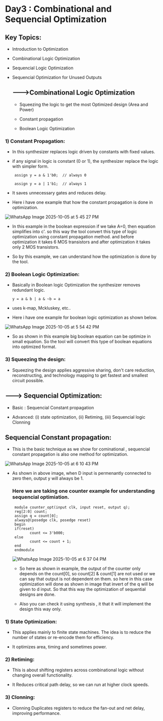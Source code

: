 # Day3 : Combinational and Sequencial Optimization

## Key Topics: 
* Introduction to Optimization

* Combinational Logic Optimization

* Sequencial Logic Optimization

* Sequencial Optimization for Unused Outputs


  ## --->Combinational Logic Optimization

  * Squeezing the logic to get the most Optimized design (Area and Power)
 
  * Constant propagation
 
  * Boolean Logic Optimization
 

### 1) Constant Propagation:

* In this synthesizer replaces logic driven by constants with fixed values.

* if any signal in logic is constant (0 or 1), the synthesizer replace the logic with simpler form.

       assign y = a & 1'b0;  // always 0

       assign y = a | 1'b1;  // always 1

* It saves unnecessary gates and reduces delay.

* Here i have one example that how the constant propagation is done in optimization.


![WhatsApp Image 2025-10-05 at 5 45 27 PM](https://github.com/user-attachments/assets/0b00c91e-2749-4ca0-802c-a2b7f9a2b6d9)

* In this example in the boolean expression if we take A=0, then equation simplifies into c'. so this way the tool convert this type of logic optimization using constant propagation method. and before optimization it takes 6 MOS transistors and after optimization it takes only 2 MOS transistors.

* So by this example, we can understand how the optimization is done by the tool.




### 2) Boolean Logic Optimization:

* Basically in Boolean logic Optimization the synthesizer removes redundant logic.

      y = a & b | a & ~b = a

*  uses k-map, Mckluskey, etc..

* Here i have one example for boolean logic optimization as shown below.

![WhatsApp Image 2025-10-05 at 5 54 42 PM](https://github.com/user-attachments/assets/34548d43-a3a2-4c6b-b79a-430f64579321)

* So as shown in this example big boolean equation can be optimize in small equation. So the tool will convert this type of boolean equations into optimized format.

### 3) Squeezing the design:

* Squeezing the design applies aggressive sharing, don't care reduction, reconstructing, and technology mapping to get fastest and smallest circuit possible.




## ---> Sequencial Optimization:

* Basic : Sequencial Constant propagation

* Advanced: (i) state optimization,  (ii) Retiming,  (iii) Sequencial logic Clonning

## Sequencial Constant propagation:

* This is the basic technique as we show for cominational , sequencial constant propagation is also one method for optimization.


![WhatsApp Image 2025-10-05 at 6 10 43 PM](https://github.com/user-attachments/assets/641dbaa9-5426-432c-9297-32d5aae4a7cc)

* As shown in above image, when D input is permenantly connected to zero then, output y will always be 1.


  ### Here we are taking one counter example for understanding sequencial optimiation.

       module counter_opt(input clk, input reset, output q);
       reg[2:0] count;
       assign q = count[0];
       always@(posedge clk, posedge reset)
       begin
       if(reset)
              count <= 3'b000;
       else
              count <= count + 1;
       end
       endmodule

  ![WhatsApp Image 2025-10-05 at 6 37 04 PM](https://github.com/user-attachments/assets/2d7b1870-cc7d-4014-bb00-c6e6024dfbd3)

  * So here as shown in example, the output of the counter only depends on the count[0], so count[2] & count[1] are not used or we can say that output is not dependent on them. so here in this case optimization will done as shown in image that invert of the q will be given to d input. So that this way the optimization of sequential designs are done.
 
  * Also you can check it using synthesis , it that it will implement the design this way only.



### 1) State Optimization:

* This applies mainly to finite state machines. The idea is to reduce the number of states or re-encode them for efficiency.

* It optimizes area, timing and sometimes power.


### 2) Retiming: 

* This is about shifting registers across combinational logic without changing overall functionality.

* It Reduces critical path delay, so we can run at higher clock speeds.


### 3) Clonning:

* Clonning Duplicates registers to reduce the fan-out and net delay, improving performance.

